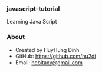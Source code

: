### javascript-tutorial
Learning Java Script

### About
- Created by HuyHung Dinh
- GitHub: https://github.com/hu2di
- Email: hebitaxy@gmail.com
